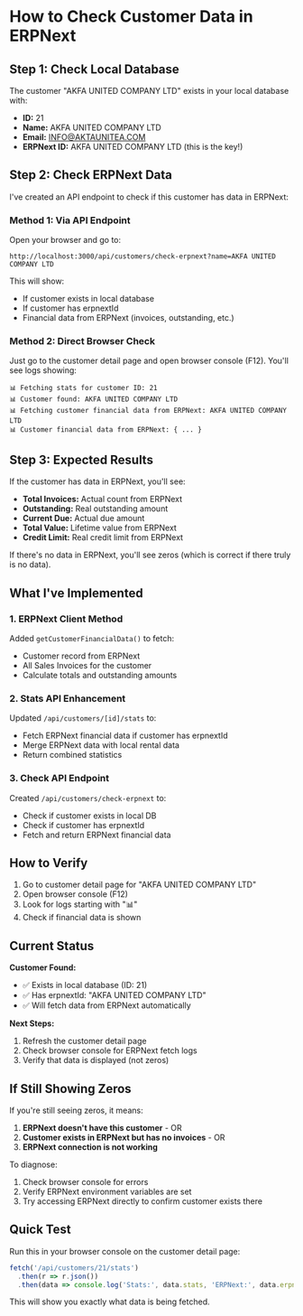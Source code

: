 # How to Check Customer Data in ERPNext

## Step 1: Check Local Database

The customer "AKFA UNITED COMPANY LTD" exists in your local database with:
- **ID:** 21
- **Name:** AKFA UNITED COMPANY LTD
- **Email:** INFO@AKTAUNITEA.COM
- **ERPNext ID:** AKFA UNITED COMPANY LTD (this is the key!)

## Step 2: Check ERPNext Data

I've created an API endpoint to check if this customer has data in ERPNext:

### Method 1: Via API Endpoint

Open your browser and go to:
```
http://localhost:3000/api/customers/check-erpnext?name=AKFA UNITED COMPANY LTD
```

This will show:
- If customer exists in local database
- If customer has erpnextId
- Financial data from ERPNext (invoices, outstanding, etc.)

### Method 2: Direct Browser Check

Just go to the customer detail page and open browser console (F12). You'll see logs showing:
```
📊 Fetching stats for customer ID: 21
📊 Customer found: AKFA UNITED COMPANY LTD
📊 Fetching customer financial data from ERPNext: AKFA UNITED COMPANY LTD
📊 Customer financial data from ERPNext: { ... }
```

## Step 3: Expected Results

If the customer has data in ERPNext, you'll see:
- **Total Invoices:** Actual count from ERPNext
- **Outstanding:** Real outstanding amount
- **Current Due:** Actual due amount
- **Total Value:** Lifetime value from ERPNext
- **Credit Limit:** Real credit limit from ERPNext

If there's no data in ERPNext, you'll see zeros (which is correct if there truly is no data).

## What I've Implemented

### 1. ERPNext Client Method
Added `getCustomerFinancialData()` to fetch:
- Customer record from ERPNext
- All Sales Invoices for the customer
- Calculate totals and outstanding amounts

### 2. Stats API Enhancement
Updated `/api/customers/[id]/stats` to:
- Fetch ERPNext financial data if customer has erpnextId
- Merge ERPNext data with local rental data
- Return combined statistics

### 3. Check API Endpoint
Created `/api/customers/check-erpnext` to:
- Check if customer exists in local DB
- Check if customer has erpnextId
- Fetch and return ERPNext financial data

## How to Verify

1. Go to customer detail page for "AKFA UNITED COMPANY LTD"
2. Open browser console (F12)
3. Look for logs starting with "📊"
4. Check if financial data is shown

## Current Status

**Customer Found:**
- ✅ Exists in local database (ID: 21)
- ✅ Has erpnextId: "AKFA UNITED COMPANY LTD"
- ✅ Will fetch data from ERPNext automatically

**Next Steps:**
1. Refresh the customer detail page
2. Check browser console for ERPNext fetch logs
3. Verify that data is displayed (not zeros)

## If Still Showing Zeros

If you're still seeing zeros, it means:

1. **ERPNext doesn't have this customer** - OR
2. **Customer exists in ERPNext but has no invoices** - OR  
3. **ERPNext connection is not working**

To diagnose:
1. Check browser console for errors
2. Verify ERPNext environment variables are set
3. Try accessing ERPNext directly to confirm customer exists there

## Quick Test

Run this in your browser console on the customer detail page:
```javascript
fetch('/api/customers/21/stats')
  .then(r => r.json())
  .then(data => console.log('Stats:', data.stats, 'ERPNext:', data.erpnextFinancialData));
```

This will show you exactly what data is being fetched.
